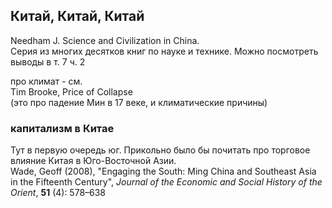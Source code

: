 


## Китай, Китай, Китай

Needham J. Science and Civilization in China.<br>
Серия из многих десятков книг по науке и технике. 
Можно посмотреть выводы в т. 7 ч. 2

про климат - см.<br>
Tim Brooke, Price of Collapse<br>
(это про падение Мин в 17 веке, и климатические причины)

### капитализм в Китае
Тут в первую очередь юг. Прикольно было бы почитать 
про торговое влияние Китая в Юго-Восточной Азии.<br>
Wade, Geoff (2008), "Engaging the South: Ming China and Southeast Asia in the Fifteenth Century", _Journal of the Economic and Social History of the Orient_, **51** (4): 578–638